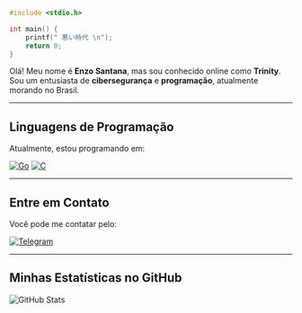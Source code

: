 ```c
#include <stdio.h>

int main() {
    printf(" 悪い時代 \n");
    return 0;
}
```

Olá! Meu nome é **Enzo Santana**, mas sou conhecido online como **Trinity**. Sou um entusiasta de **cibersegurança** e **programação**, atualmente morando no Brasil.

---

## Linguagens de Programação

Atualmente, estou programando em:

[![Go](https://img.shields.io/badge/Go-00ADD8?style=for-the-badge&logo=go&logoColor=white)](https://golang.org)
[![C](https://img.shields.io/badge/C-00599C?style=for-the-badge&logo=c&logoColor=white)](https://www.learn-c.org/)

---

## Entre em Contato

Você pode me contatar pelo:

[![Telegram](https://img.shields.io/badge/Telegram-2CA5E0?style=for-the-badge&logo=telegram&logoColor=white)](https://t.me/darkcontent4)

---

## Minhas Estatísticas no GitHub

![GitHub Stats](https://github-readme-stats.vercel.app/api?username=triniity1337&theme=blue-green)
